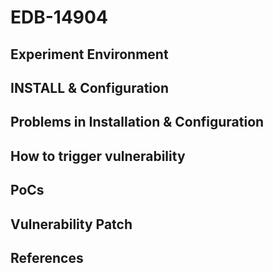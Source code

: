 # EDB-14904

## Experiment Environment

## INSTALL & Configuration

## Problems in Installation & Configuration

## How to trigger vulnerability

## PoCs

## Vulnerability Patch

## References
